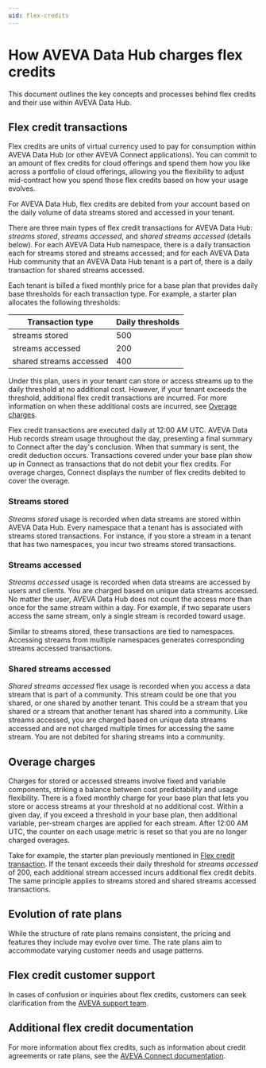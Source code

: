 ```yaml
---
uid: flex-credits
---
```


# How AVEVA Data Hub charges flex credits

This document outlines the key concepts and processes behind flex credits and their use within AVEVA Data Hub.

## Flex credit transactions

Flex credits are units of virtual currency used to pay for consumption within AVEVA Data Hub (or other AVEVA Connect applications). You can commit to an amount of flex credits for cloud offerings and spend them how you like across a portfolio of cloud offerings, allowing you the flexibility to adjust mid-contract how you spend those flex credits based on how your usage evolves.

For AVEVA Data Hub, flex credits are debited from your account based on the daily volume of data streams stored and accessed in your tenant.

There are three main types of flex credit transactions for AVEVA Data Hub: _streams stored_, _streams accessed_, and _shared streams accessed_ (details below). For each AVEVA Data Hub namespace, there is a daily transaction each for streams stored and streams accessed; and for each AVEVA Data Hub community that an AVEVA Data Hub tenant is a part of, there is a daily transaction for shared streams accessed.

Each tenant is billed a fixed monthly price for a base plan that provides daily base thresholds for each transaction type. For example, a starter plan allocates the following thresholds:

| Transaction type        | Daily thresholds |
|-------------------------|------------------|
| streams stored          | 500              |
| streams accessed        | 200              |
| shared streams accessed | 400              |

Under this plan, users in your tenant can store or access streams up to the daily threshold at no additional cost. However, if your tenant exceeds the threshold, additional flex credit transactions are incurred. For more information on when these additional costs are incurred, see [Overage charges](#overage-charges).

Flex credit transactions are executed daily at 12:00 AM UTC. AVEVA Data Hub records stream usage throughout the day, presenting a final summary to Connect after the day's conclusion. When that summary is sent, the credit deduction occurs. Transactions covered under your base plan show up in Connect as transactions that do not debit your flex credits. For overage charges, Connect displays the number of flex credits debited to cover the overage.

### Streams stored

_Streams stored_ usage is recorded when data streams are stored within AVEVA Data Hub. Every namespace that a tenant has is associated with streams stored transactions. For instance, if you store a stream in a tenant that has two namespaces, you incur two streams stored transactions.

### Streams accessed

_Streams accessed_ usage is recorded when data streams are accessed by users and clients. You are charged based on unique data streams accessed. No matter the user, AVEVA Data Hub does not count the access more than once for the same stream within a day. For example, if two separate users access the same stream, only a single stream is recorded toward usage.

Similar to streams stored, these transactions are tied to namespaces. Accessing streams from multiple namespaces generates corresponding streams accessed transactions.

### Shared streams accessed

_Shared streams accessed_ flex usage is recorded when you access a data stream that is part of a community. This stream could be one that you shared, or one shared by another tenant. This could be a stream that you shared or a stream that another tenant has shared into a community. Like streams accessed, you are charged based on unique data streams accessed and are not charged multiple times for accessing the same stream. You are not debited for sharing streams into a community.

## Overage charges

Charges for stored or accessed streams involve fixed and variable components, striking a balance between cost predictability and usage flexibility. There is a fixed monthly charge for your base plan that lets you store or access streams at your threshold at no additional cost. Within a given day, if you exceed a threshold in your base plan, then additional variable, per-stream charges are applied for each stream. After 12:00 AM UTC, the counter on each usage metric is reset so that you are no longer charged overages.

Take for example, the starter plan previously mentioned in [Flex credit transaction](#flex-credit-transactions). If the tenant exceeds their daily threshold for _streams accessed_ of 200, each additional stream accessed incurs additional flex credit debits. The same principle applies to streams stored and shared streams accessed transactions.

## Evolution of rate plans

While the structure of rate plans remains consistent, the pricing and features they include may evolve over time. The rate plans aim to accommodate varying customer needs and usage patterns.

## Flex credit customer support

In cases of confusion or inquiries about flex credits, customers can seek clarification from the [AVEVA support team](https://softwaresupport.aveva.com/).

## Additional flex credit documentation

For more information about flex credits, such as information about credit agreements or rate plans, see the [AVEVA Connect documentation](https://docs.aveva.com/bundle/aveva-connect/page/885356.html).
